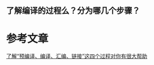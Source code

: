 ## 了解编译的过程么？分为哪几个步骤？


# 参考文章
[了解“预编译、编译、汇编、链接”这四个过程对你有很大帮助](http://m.elecfans.com/article/663750.html)
